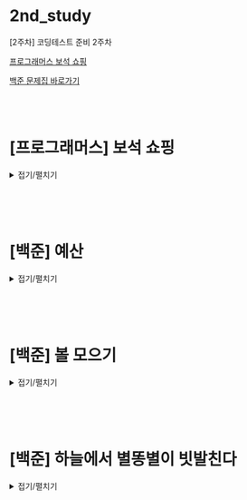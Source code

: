 # 2nd_study

[2주차] 코딩테스트 준비 2주차
<br/>

[프로그래머스 보석 쇼핑](https://school.programmers.co.kr/learn/courses/30/lessons/67258)

[백준 문제집 바로가기](https://www.acmicpc.net/workbook/view/16517)

<br/><br/>

# [프로그래머스] 보석 쇼핑

<details>
<summary>접기/펼치기</summary>
<div markdown="1">

## [성구](./보석%20쇼핑/성구.py)

```py
# 보석 쇼핑

from collections import defaultdict

def solution(gems):
    # define
    #  길이 미리 측정
    len_gem = len(gems)
    # 종류 만들기
    gems_type = set(gems)
    gem_dic = defaultdict(int)
    # 최대치 (최소를 구하기 위해)
    minLen = 100001
    i, j = 0, 0

    while j < len_gem:
        gem_dic[gems[j]] += 1
        if len(gem_dic.keys()) == len(gems_type):
            while len(gem_dic.keys()) == len(gems_type):
                gem_dic[gems[i]] -= 1
                if gem_dic[gems[i]] == 0:
                    print(i,j)
                    gem_dic.pop(gems[i])
                    if minLen > (j - i + 1):
                        answer = [i+1 , j+1]
                        minLen = j - i + 1


                i += 1
        j += 1
    return answer
```

## [민웅](./보석%20쇼핑/민웅.py)

```py
def solution(gems):
    answer = []

    L = len(gems)

    i, j = 0, 0
    g_dict = {}
    num = 0
    for k in range(L):
        if gems[k] in g_dict.keys():
            continue
        else:
            g_dict[gems[k]] = 0
            num += 1
    check = 0
    ans = float('inf')
    while i <= j and i != L:
        if check != num and j != L:
            if g_dict[gems[j]] == 0:
                g_dict[gems[j]] += 1
                check += 1
                j += 1
            else:
                g_dict[gems[j]] += 1
                j += 1
        else:
            if check == num:
                if (j - i) < ans:
                    answer = [i+1, j]
                    ans = (j-i)
                g_dict[gems[i]] -= 1
                if g_dict[gems[i]] == 0:
                    check -= 1
                    i += 1
                else:
                    i += 1
            else:
                i += 1
    return answer
```

## [병국](./보석%20쇼핑/병국.py)

```py

```

## [상미](./보석%20쇼핑/상미.py)

```py

```

</div>
</details>

<br/><br/><br/>

# [백준] 예산

<details>
<summary>접기/펼치기</summary>
<div markdown="1">

## [성구](./예산/성구.py)

```py

```

## [민웅](./예산/민웅.py)

```py
# 2512_예산_assets
import sys
input = sys.stdin.readline

N = int(input())

assets = list(map(int, input().split()))
M = int(input())

assets.sort()
# s = assets[0]
s = 0
e = assets[N-1]
if sum(assets) <= M:
    e = max(assets)
else:
    while True:
        mid = (s+e)//2
        temp = 0
        for i in range(N):
            if assets[i] <= mid:
                temp += assets[i]
            else:
                temp += mid
        # 여기 temp < M: 으로 하면 1 1 3 7  11 안걸러짐
        if temp <= M:
            s = mid+1
        else:
            e = mid-1

        if s > e:
            break

print(e)
```

## [병국](./예산/병국.py)

```py
# 이분탐색
# mid 구하는과정,,
# arr 돌면서 mid보다 큰거는 mid 더하고 아니면 그냥 원래값 더하고
# total 보면서 더 크면 end-1 아니면 start+1

def binary(arr):
    start, end = 0, max(arr)
    while start<=end:
        mid = (start+end)//2
        sum = 0
        for i in arr:
            if i < mid:
                sum += i
            else:
                sum += mid
        if sum > m:
            end = mid-1
        else:
            start = mid+1
    return end



n = int(input())
arr = list(map(int,input().split()))
m = int(input())
arr.sort()
print(binary(arr))
```

## [상미](./예산/상미.py)

```py

```

</div>
</details>

<br/><br/><br/>

# [백준] 볼 모으기

<details>
<summary>접기/펼치기</summary>
<div markdown="1">

## [성구](./볼%20모으기/성구.py)

```py

```

## [민웅](./볼%20모으기/민웅.py)

```py
# 17615_볼모으기_gathering balls
import sys
input = sys.stdin.readline

N = int(input())

balls = list(input())
group_balls = []
temp = balls[0]
cnt = 0
b, r = 0, 0
for i in range(N):
    if balls[i] == temp:
        cnt += 1
    else:
        group_balls.append([temp, cnt])
        if temp == "B":
            b += cnt
        else:
            r += cnt
        temp = balls[i]
        cnt = 1
    if i == N-1:
        group_balls.append([temp, cnt])
        if temp == "B":
            b += cnt
        else:
            r += cnt

# print(b, r)
if group_balls[0][0] == "R":
    case1 = r - group_balls[0][1]
    case2 = b
else:
    case1 = b - group_balls[0][1]
    case2 = r

if group_balls[-1][0] == "R":
    case3 = r - group_balls[-1][1]
    case4 = b
else:
    case3 = r
    case4 = b - group_balls[-1][1]

print(min(case1, case2, case3, case4))
```

## [병국](./볼%20모으기/병국.py)

```py
n = int(input())
m = list(input())
# 레드, 블루 선택
# 왼쪽, 오른쪽으로 보낼지 선택
# 총 4가지 중 최소 구하기

#  레드 선택했을 때 먼저 오른쪽으로옮기자
cnt = 0
red = 0
blue = 0
answer = []
# 예시는 RRBRRB


# 오른쪽으로 옮기기 R, B 순으로
for i in range(n):
    if m[i] == 'R':   # R 나오면 red +1 해준다
        red += 1
    if m[i] == 'B' and red: # B가 나왔을 때, 근데 이미 레드가 나왔을때
        cnt += red # 이때까지 센 레드 다 더해줘,, 오른쪽으로 옮겨야하니까,,
        red = 0 # 레드 초기화,, 계속 진행. 그럼 4가 나오겠군0,,
answer.append(cnt)
cnt = 0
for i in range(n):
    if m[i] == 'B':
        blue += 1
    if m[i] == 'R' and blue:
        cnt += blue
        blue = 0
answer.append(cnt)

# 이제 왼쪽으로 옮기는거

cnt = 0
for i in range(n-1,-1,-1):
    if m[i] == 'R':   # R 나오면 red +1 해준다
        red += 1
    if m[i] == 'B' and red: # B가 나왔을 때, 근데 이미 레드가 나왔을때
        cnt += red # 이때까지 센 레드 다 더해줘,, 오른쪽으로 옮겨야하니까,,
        red = 0 # 레드 초기화,, 계속 진행. 그럼 4가 나오겠군0,,
answer.append(cnt)
cnt = 0
for i in range(n-1,-1,-1):
    if m[i] == 'B':
        blue += 1
    if m[i] == 'R' and blue:
        cnt += blue
        blue = 0
answer.append(cnt)

print(min(answer))


```

## [상미](./볼%20모으기/상미미.py)

```py

```

</div>
</details>

<br/><br/><br/>

# [백준] 하늘에서 별똥별이 빗발친다

<details>
<summary>접기/펼치기</summary>
<div markdown="1">

## [성구](./하늘에서%20별똥별이%20빗발친다/성구.py)

```py

```

## [민웅](./하늘에서%20별똥별이%20빗발친다/민웅.py)

```py
# 14658_하늘에서별똥별이빗발친다_shooting star
import sys
input = sys.stdin.readline

N, M, L, K = map(int, input().split())

stars = []
for _ in range(K):
    x, y = map(int, input().split())
    stars.append([y-1, x-1])

ans = 0

for i in range(K):
    for j in range(K):
        count = 0
        for star in stars:
            if stars[i][0] <= star[0] <= stars[i][0] + L and stars[j][1] <= star[1] <= stars[j][1] + L:
                count += 1
        ans = max(ans, count)
print(K - ans)
```

## [병국](./하늘에서%20별똥별이%20빗발친다/병국.py)

```py

```

## [상미](./하늘에서%20별똥별이%20빗발친다/상미.py)

```py

```

</div>
</details>
